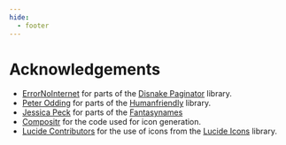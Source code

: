 ```yaml
---
hide:
  - footer
---
```


# Acknowledgements

- [ErrorNoInternet](https://github.com/ErrorNoInternet) for parts of the [Disnake Paginator](https://github.com/ErrorNoInternet/disnake-paginator/) library.
- [Peter Odding](https://peterodding.com/) for parts of the [Humanfriendly](https://github.com/xolox/python-humanfriendly/) library.
- [Jessica Peck](https://github.com/jessica-px) for parts of the [Fantasynames](https://github.com/jessica-px/fantasynames/)
- [Compositr](https://compositr.dev/) for the code used for icon generation.
- [Lucide Contributors](https://opencollective.com/lucide-icons) for the use of icons from the [Lucide Icons](https://lucide.dev/) library.
